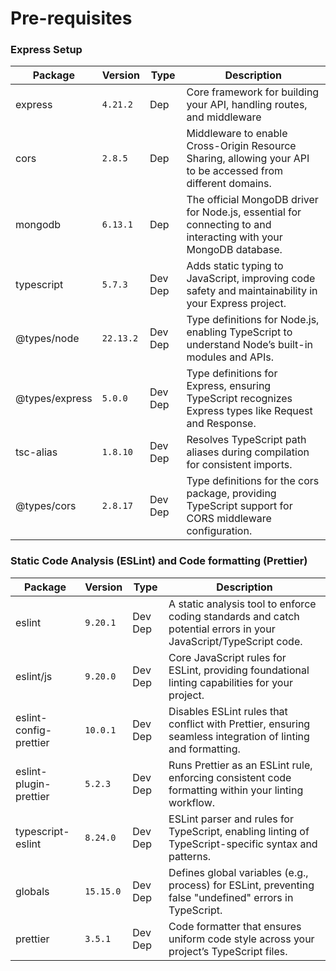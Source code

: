 # Pre-requisites

### Express Setup

| Package        | Version   | Type    | Description                                                                                                      |
| -------------- | --------- | ------- | ---------------------------------------------------------------------------------------------------------------- |
| express        | `4.21.2`  | Dep     | Core framework for building your API, handling routes, and middleware                                            |
| cors           | `2.8.5`   | Dep     | Middleware to enable Cross-Origin Resource Sharing, allowing your API to be accessed from different domains.     |
| mongodb        | `6.13.1`  | Dep     | The official MongoDB driver for Node.js, essential for connecting to and interacting with your MongoDB database. |
| typescript     | `5.7.3`   | Dev Dep | Adds static typing to JavaScript, improving code safety and maintainability in your Express project.             |
| @types/node    | `22.13.2` | Dev Dep | Type definitions for Node.js, enabling TypeScript to understand Node’s built-in modules and APIs.                |
| @types/express | `5.0.0`   | Dev Dep | Type definitions for Express, ensuring TypeScript recognizes Express types like Request and Response.            |
| tsc-alias      | `1.8.10`  | Dev Dep | Resolves TypeScript path aliases during compilation for consistent imports.                                      |
| @types/cors    | `2.8.17`  | Dev Dep | Type definitions for the cors package, providing TypeScript support for CORS middleware configuration.           |

### Static Code Analysis (ESLint) and Code formatting (Prettier)

| Package                | Version   | Type    | Description                                                                                                       |
| ---------------------- | --------- | ------- | ----------------------------------------------------------------------------------------------------------------- |
| eslint                 | `9.20.1`  | Dev Dep | A static analysis tool to enforce coding standards and catch potential errors in your JavaScript/TypeScript code. |
| eslint/js              | `9.20.0`  | Dev Dep | Core JavaScript rules for ESLint, providing foundational linting capabilities for your project.                   |
| eslint-config-prettier | `10.0.1`  | Dev Dep | Disables ESLint rules that conflict with Prettier, ensuring seamless integration of linting and formatting.       |
| eslint-plugin-prettier | `5.2.3`   | Dev Dep | Runs Prettier as an ESLint rule, enforcing consistent code formatting within your linting workflow.               |
| typescript-eslint      | `8.24.0`  | Dev Dep | ESLint parser and rules for TypeScript, enabling linting of TypeScript-specific syntax and patterns.              |
| globals                | `15.15.0` | Dev Dep | Defines global variables (e.g., process) for ESLint, preventing false "undefined" errors in TypeScript.           |
| prettier               | `3.5.1`   | Dev Dep | Code formatter that ensures uniform code style across your project’s TypeScript files.                            |
